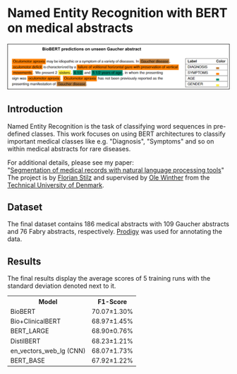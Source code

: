 # Named Entity Recognition with BERT on medical abstracts

<p align="center"><img src="paper_figures/Prediction_Results.png" width="800px"/></p>

## Introduction
Named Entity Recognition is the task of classifying word sequences in pre-defined classes. This work focuses on using BERT architectures to classify important medical classes like e.g. "Diagnosis", "Symptoms" and so on within medical abstracts for rare diseases.

For additional details, please see my paper:  
"[Segmentation of medical records with natural
language processing tools](https://github.com/flo-stilz/NER_BT/blob/main/paper_figures/NER_with_BERT_for_medical_abstracts.pdf)"
The project is by [Florian Stilz](https://flo-stilz.github.io/) and supervised by [Ole Winther](https://olewinther.github.io/)
from the [Technical University of Denmark](https://www.dtu.dk/english). 

## Dataset

The final dataset contains 186 medical abstracts with
109 Gaucher abstracts and 76 Fabry abstracts, respectively. [Prodigy](https://prodi.gy/) was used for annotating the data.

## Results

The final results display the average scores of 5 training runs with the standard deviation denoted next to it.

<table>
    <col>
    <col>
    <tr>
        <th>Model</th>
        <th>F1-Score</th>
    </tr>
    <tr>
        <td>BioBERT</td>
        <td>70.07±1.30%</td>
    </tr>
    <tr>
        <td>Bio+ClinicalBERT</td>
        <td>68.97±1.45%</td>
    </tr>
    <tr>
        <td>BERT_LARGE</td>
        <td>68.90±0.76%</td>
    </tr>
    <tr>
        <td>DistilBERT</td>
        <td>68.23±1.21%</td>
    </tr>
    <tr>
        <td>en_vectors_web_lg (CNN)</td>
        <td>68.07±1.73%</td>
    </tr>
    <tr>
        <td>BERT_BASE</td>
        <td>67.92±1.22%</td>
    </tr>

</table>
